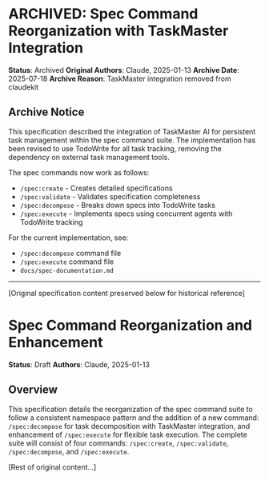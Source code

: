 # ARCHIVED: Spec Command Reorganization with TaskMaster Integration

**Status**: Archived
**Original Authors**: Claude, 2025-01-13
**Archive Date**: 2025-07-18
**Archive Reason**: TaskMaster integration removed from claudekit

## Archive Notice

This specification described the integration of TaskMaster AI for persistent task management within the spec command suite. The implementation has been revised to use TodoWrite for all task tracking, removing the dependency on external task management tools.

The spec commands now work as follows:
- `/spec:create` - Creates detailed specifications
- `/spec:validate` - Validates specification completeness
- `/spec:decompose` - Breaks down specs into TodoWrite tasks
- `/spec:execute` - Implements specs using concurrent agents with TodoWrite tracking

For the current implementation, see:
- `/spec:decompose` command file
- `/spec:execute` command file
- `docs/spec-documentation.md`

---

[Original specification content preserved below for historical reference]

# Spec Command Reorganization and Enhancement

**Status**: Draft
**Authors**: Claude, 2025-01-13

## Overview

This specification details the reorganization of the spec command suite to follow a consistent namespace pattern and the addition of a new command: `/spec:decompose` for task decomposition with TaskMaster integration, and enhancement of `/spec:execute` for flexible task execution. The complete suite will consist of four commands: `/spec:create`, `/spec:validate`, `/spec:decompose`, and `/spec:execute`.

[Rest of original content...]